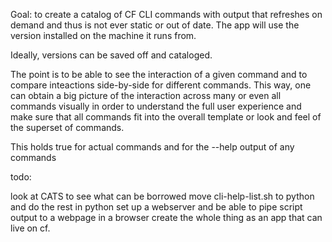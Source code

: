 Goal:
to create a catalog of CF CLI commands with output that refreshes on demand and thus is not ever static or out of date.  The app will use the version installed on the machine it runs from.  

Ideally, versions can be saved off and cataloged.  

The point is to be able to see the interaction of a given command and to compare inteactions side-by-side for different commands.  This way, one can obtain a big picture of the interaction across many or even all commands visually in order to understand the full user experience and make sure that all commands fit into the overall template or look and feel of the superset of commands.  

This holds true for actual commands and for the --help output of any commands

todo:

look at CATS to see what can be borrowed
move cli-help-list.sh to python and do the rest in python
set up a webserver and be able to pipe script output to a webpage in a browser
create the whole thing as an app that can live on cf.

